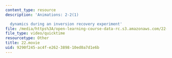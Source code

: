 ```yaml
---
content_type: resource
description: 'Animations: 2-2(1)

  dynamics during an inversion recovery experiment'
file: /media/https%3A/open-learning-course-data-rc.s3.amazonaws.com/22-920-a-hands-on-introduction-to-nuclear-magnetic-resonance-january-iap-1997/9290f245ac4fe262389810ed0a7d1e6b_22.movie
file_type: video/quicktime
resourcetype: Other
title: 22.movie
uid: 9290f245-ac4f-e262-3898-10ed0a7d1e6b
---
```

